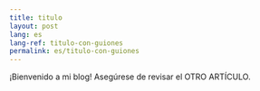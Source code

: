 ```yaml
---
title: titulo
layout: post
lang: es
lang-ref: titulo-con-guiones
permalink: es/titulo-con-guiones
---
```


¡Bienvenido a mi blog! Asegúrese de revisar el OTRO ARTÍCULO.